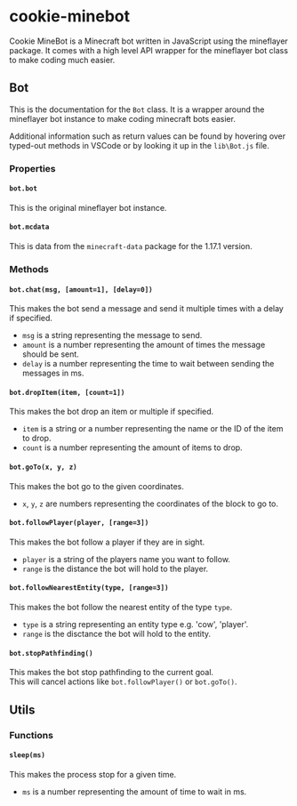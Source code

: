 # cookie-minebot

Cookie MineBot is a Minecraft bot written in JavaScript using the mineflayer package. It comes with a high level API wrapper for the mineflayer bot class to make coding much easier.

## Bot
This is the documentation for the `Bot` class. It is a wrapper around the mineflayer bot instance to make coding minecraft bots easier.  

Additional information such as return values can be found by hovering over typed-out methods in VSCode or by looking it up in the `lib\Bot.js` file.

### Properties

#### `bot.bot`
This is the original mineflayer bot instance.

#### `bot.mcdata`
This is data from the `minecraft-data` package for the 1.17.1 version.

### Methods

#### `bot.chat(msg, [amount=1], [delay=0])`
This makes the bot send a message and send it multiple times with a delay if specified.  
- `msg` is a string representing the message to send.  
- `amount` is a number representing the amount of times the message should be sent.  
- `delay` is a number representing the time to wait between sending the messages in ms.

#### `bot.dropItem(item, [count=1])`
This makes the bot drop an item or multiple if specified.
- `item` is a string or a number representing the name or the ID of the item to drop.
- `count` is a number representing the amount of items to drop.

#### `bot.goTo(x, y, z)`
This makes the bot go to the given coordinates.  
- `x`, `y`, `z` are numbers representing the coordinates of the block to go to.

#### `bot.followPlayer(player, [range=3])`
This makes the bot follow a player if they are in sight.  
- `player` is a string of the players name you want to follow.  
- `range` is the distance the bot will hold to the player.

#### `bot.followNearestEntity(type, [range=3])`
This makes the bot follow the nearest entity of the type `type`.  
- `type` is a string representing an entity type e.g. 'cow', 'player'.  
- `range` is the disctance the bot will hold to the entity.

#### `bot.stopPathfinding()`
This makes the bot stop pathfinding to the current goal.  
This will cancel actions like `bot.followPlayer()` or `bot.goTo()`.

## Utils

### Functions

#### `sleep(ms)`
This makes the process stop for a given time.  
- `ms` is a number representing the amount of time to wait in ms.
